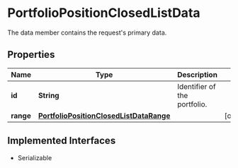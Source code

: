 

# PortfolioPositionClosedListData

The data member contains the request's primary data.

## Properties

Name | Type | Description | Notes
------------ | ------------- | ------------- | -------------
**id** | **String** | Identifier of the portfolio. | 
**range** | [**PortfolioPositionClosedListDataRange**](PortfolioPositionClosedListDataRange.md) |  |  [optional]


## Implemented Interfaces

* Serializable


